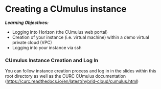 # Creating a CUmulus instance

___Learning Objectives:___

* Logging into Horizon (the CUmulus web portal)
* Creation of your instance (i.e. virtual machine) within a demo virtual private cloud (VPC)
* Logging into your instance via ssh 

### CUmulus Instance Creation and Log In

You can follow instance creation process and log in in the slides within this root directory as well as the CURC CUmulus documentation (https://curc.readthedocs.io/en/latest/hybrid-cloud/cumulus.html)

